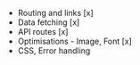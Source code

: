 - Routing and links [x]
- Data fetching [x]
- API routes [x]
- Optimisations - Image, Font [x]
- CSS, Error handling
